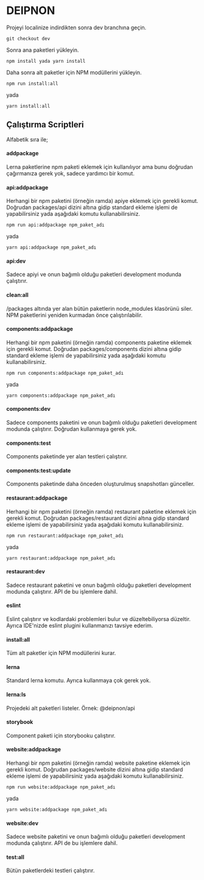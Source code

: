 # DEIPNON

Projeyi localinize indirdikten sonra dev branchına geçin.

```
git checkout dev
```

Sonra ana paketleri yükleyin.

```
npm install yada yarn install
```

Daha sonra alt paketler için NPM modüllerini yükleyin.

```
npm run install:all
```

yada

```
yarn install:all
```

## Çalıştırma Scriptleri

Alfabetik sıra ile;

#### addpackage

Lerna paketlerine npm paketi eklemek için kullanılıyor ama bunu doğrudan çağırmanıza gerek yok, sadece yardımcı bir komut.

#### api:addpackage

Herhangi bir npm paketini (örneğin ramda) apiye eklemek için gerekli komut. Doğrudan packages/api dizini altına gidip standard ekleme işlemi de yapabilirsiniz yada aşağıdaki komutu kullanabilirsiniz.

```
npm run api:addpackage npm_paket_adı
```

yada

```
yarn api:addpackage npm_paket_adı
```

#### api:dev

Sadece apiyi ve onun bağımlı olduğu paketleri development modunda çalıştırır.

#### clean:all

/packages altında yer alan bütün paketlerin node_modules klasörünü siler. NPM paketlerini yeniden kurmadan önce çalıştırılabilir.

#### components:addpackage

Herhangi bir npm paketini (örneğin ramda) components paketine eklemek için gerekli komut. Doğrudan packages/components dizini altına gidip standard ekleme işlemi de yapabilirsiniz yada aşağıdaki komutu kullanabilirsiniz.

```
npm run components:addpackage npm_paket_adı
```

yada

```
yarn components:addpackage npm_paket_adı
```

#### components:dev

Sadece components paketini ve onun bağımlı olduğu paketleri development modunda çalıştırır. Doğrudan kullanmaya gerek yok.

#### components:test

Components paketinde yer alan testleri çalıştırır.

#### components:test:update

Components paketinde daha önceden oluşturulmuş snapshotları günceller.

#### restaurant:addpackage

Herhangi bir npm paketini (örneğin ramda) restaurant paketine eklemek için gerekli komut. Doğrudan packages/restaurant dizini altına gidip standard ekleme işlemi de yapabilirsiniz yada aşağıdaki komutu kullanabilirsiniz.

```
npm run restaurant:addpackage npm_paket_adı
```

yada

```
yarn restaurant:addpackage npm_paket_adı
```

#### restaurant:dev

Sadece restaurant paketini ve onun bağımlı olduğu paketleri development modunda çalıştırır. API de bu işlemlere dahil.

#### eslint

Eslint çalıştırır ve kodlardaki problemleri bulur ve düzeltebiliyorsa düzeltir. Ayrıca IDE'nizde eslint plugini kullanmanızı tavsiye ederim.

#### install:all

Tüm alt paketler için NPM modüllerini kurar.

#### lerna

Standard lerna komutu. Ayrıca kullanmaya çok gerek yok.

#### lerna:ls

Projedeki alt paketleri listeler. Örnek: @deipnon/api

#### storybook

Component paketi için storybooku çalıştırır.

#### website:addpackage

Herhangi bir npm paketini (örneğin ramda) website paketine eklemek için gerekli komut. Doğrudan packages/website dizini altına gidip standard ekleme işlemi de yapabilirsiniz yada aşağıdaki komutu kullanabilirsiniz.

```
npm run website:addpackage npm_paket_adı
```

yada

```
yarn website:addpackage npm_paket_adı
```

#### website:dev

Sadece website paketini ve onun bağımlı olduğu paketleri development modunda çalıştırır. API de bu işlemlere dahil.

#### test:all

Bütün paketlerdeki testleri çalıştırır.
